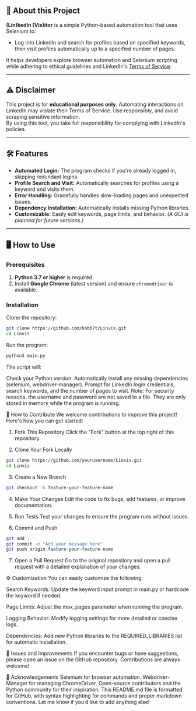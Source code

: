 ## 🚀 About this Project

**(Lin)kedIn (Vis)itor** is a simple Python-based automation tool that uses Selenium to:

- Log into LinkedIn and search for profiles based on specified keywords, then visit profiles automatically up to a specified number of pages.

It helps developers explore browser automation and Selenium scripting while adhering to ethical guidelines and LinkedIn's [Terms of Service](https://www.linkedin.com/legal/user-agreement).

---

## ⚠️ Disclaimer

This project is for **educational purposes only**. Automating interactions on LinkedIn may violate their Terms of Service. Use responsibly, and avoid scraping sensitive information.  
By using this tool, you take full responsibility for complying with LinkedIn's policies.

---

## 🛠️ Features

- **Automated Login:** The program checks if you're already logged in, skipping redundant logins.
- **Profile Search and Visit:** Automatically searches for profiles using a keyword and visits them.
- **Error Handling:** Gracefully handles slow-loading pages and unexpected issues.
- **Dependency Installation:** Automatically installs missing Python libraries.
- **Customizable:** Easily edit keywords, page limits, and behavior. *(A GUI is planned for future versions.)*

---

## 🖥️ How to Use

### Prerequisites
1. **Python 3.7 or higher** is required.
2. Install **Google Chrome** (latest version) and ensure `chromedriver` is available.

### Installation

Clone the repository:
```bash
git clone https://github.com/hobb7t/Linvis.git
cd Linvis
```

Run the program:
```bash
python3 main.py
```

The script will:

Check your Python version.
Automatically install any missing dependencies (selenium, webdriver-manager).
Prompt for LinkedIn login credentials, search keywords, and the number of pages to visit.
Note: For security reasons, the username and password are not saved to a file. They are only stored in memory while the program is running.

📝 How to Contribute
We welcome contributions to improve this project! Here's how you can get started:

1. Fork This Repository
Click the "Fork" button at the top right of this repository.

2. Clone Your Fork Locally
```bash
git clone https://github.com/yourusername/Linvis.git
cd Linvis
```
3. Create a New Branch
```bash
git checkout -b feature-your-feature-name
```
4. Make Your Changes
Edit the code to fix bugs, add features, or improve documentation.

5. Run Tests
Test your changes to ensure the program runs without issues.

6. Commit and Push
```bash
git add .
git commit -m "Add your message here"
git push origin feature-your-feature-name
```
7. Open a Pull Request
Go to the original repository and open a pull request with a detailed explanation of your changes.

⚙️ Customization
You can easily customize the following:

Search Keywords:
Update the keyword input prompt in main.py or hardcode the keyword if needed.

Page Limits:
Adjust the max_pages parameter when running the program.

Logging Behavior:
Modify logging settings for more detailed or concise logs.

Dependencies:
Add new Python libraries to the REQUIRED_LIBRARIES list for automatic installation.

🧩 Issues and Improvements
If you encounter bugs or have suggestions, please open an issue on the GitHub repository. Contributions are always welcome!

🌟 Acknowledgements
Selenium for browser automation.
Webdriver-Manager for managing ChromeDriver.
Open-source contributors and the Python community for their inspiration.
This README.md file is formatted for GitHub, with syntax highlighting for commands and proper markdown conventions. Let me know if you’d like to add anything else!

